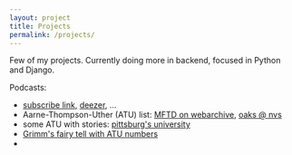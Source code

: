 ```yaml
---
layout: project
title: Projects
permalink: /projects/
---
```


Few of my projects. Currently doing more in backend, focused in Python and Django.

Podcasts:
* [subscribe link](/player/web/feed.xml), [deezer](https://www.deezer.com/us/show/1868262), ...
* Aarne-Thompson-Uther (ATU) list: [MFTD on webarchive](https://web.archive.org/web/20170625034747/http://mftd.org/index.php?action=atu&act=select&atu=1), [oaks @ nvs](http://oaks.nvg.org/folktale-types.html)
* some ATU with stories: [pittsburg's university](https://www.pitt.edu/~dash/folktexts.html)
* [Grimm's fairy tell with ATU numbers](https://libraryguides.missouri.edu/c.php?g=1052498&p=7642279)
* 
